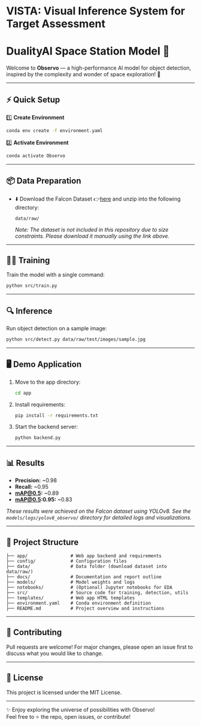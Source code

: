 #  VISTA: Visual Inference System for Target Assessment
#             DualityAI Space Station Model 🚀

Welcome to **Observo** — a high-performance AI model for object detection, inspired by the complexity and wonder of space exploration! 🌌

---

## ⚡️ Quick Setup

1️⃣ **Create Environment**  
```bash
conda env create -f environment.yaml
```

2️⃣ **Activate Environment**  
```bash
conda activate Observo
```

---

## 📦 Data Preparation

- ⬇️ Download the Falcon Dataset 👉[here](https://falcon.duality.ai/secure/documentation/hackathon?highlight=hackathon) and unzip into the following directory:  
  ```
  data/raw/
  ```
  *Note: The dataset is not included in this repository due to size constraints. Please download it manually using the link above.*

---

## 🏋️‍♂️ Training

Train the model with a single command:  
```bash
python src/train.py
```

---

## 🔍 Inference

Run object detection on a sample image:  
```bash
python src/detect.py data/raw/test/images/sample.jpg
```

---

## 🖥️ Demo Application

1. Move to the app directory:
    ```bash
    cd app
    ```
2. Install requirements:
    ```bash
    pip install -r requirements.txt
    ```
3. Start the backend server:
    ```bash
    python backend.py
    ```

---

## 📊 Results

- **Precision:** ~0.98
- **Recall:** ~0.95
- **mAP@0.5:** ~0.89
- **mAP@0.5:0.95:** ~0.83

*These results were achieved on the Falcon dataset using YOLOv8. See the `models/logs/yolov8_observo/` directory for detailed logs and visualizations.*

---

## 📝 Project Structure

```
├── app/                # Web app backend and requirements
├── config/             # Configuration files
├── data/               # Data folder (download dataset into data/raw/)
├── docs/               # Documentation and report outline
├── models/             # Model weights and logs
├── notebooks/          # (Optional) Jupyter notebooks for EDA
├── src/                # Source code for training, detection, utils
├── templates/          # Web app HTML templates
├── environment.yaml    # Conda environment definition
├── README.md           # Project overview and instructions
```

---

## 🤝 Contributing

Pull requests are welcome! For major changes, please open an issue first to discuss what you would like to change.

---

## 📄 License

This project is licensed under the MIT License.

---

✨ Enjoy exploring the universe of possibilities with Observo!  
Feel free to ⭐️ the repo, open issues, or contribute!
